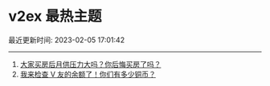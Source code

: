 # v2ex 最热主题

最近更新时间: 2023-02-05 17:01:42

--- 
1. [大家买房后月供压力大吗？你后悔买房了吗？](https://www.v2ex.com/t/913241) 
2. [我来检查 V 友的余额了！你们有多少铜币？](https://www.v2ex.com/t/913305) 
